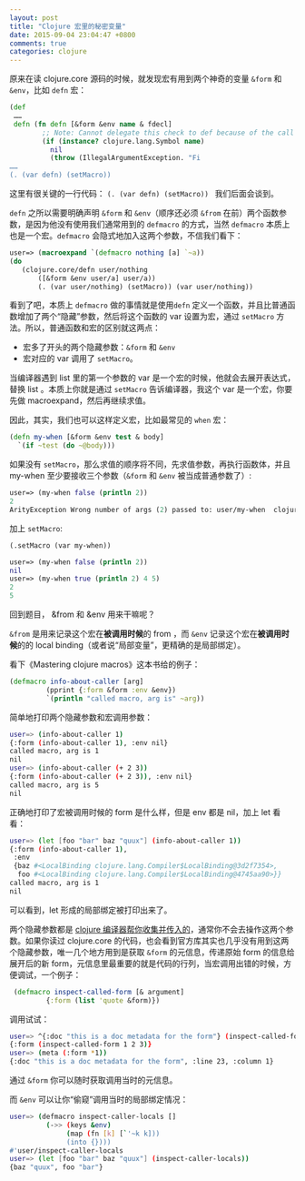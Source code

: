 ```yaml
---
layout: post
title: "Clojure 宏里的秘密变量"
date: 2015-09-04 23:04:47 +0800
comments: true
categories: clojure
---
```


原来在读 clojure.core 源码的时候，就发现宏有用到两个神奇的变量 `&form` 和  `&env`，比如 `defn` 宏：

```clojure
(def 
 ……
 defn (fn defn [&form &env name & fdecl]
        ;; Note: Cannot delegate this check to def because of the call to (with-meta name ..)
        (if (instance? clojure.lang.Symbol name)
          nil
          (throw (IllegalArgumentException. "Fi
……    
(. (var defn) (setMacro))      
```         

这里有很关键的一行代码： `(. (var defn) (setMacro)) ` 我们后面会谈到。

`defn` 之所以需要明确声明 `&form` 和  `&env`（顺序还必须 `&from` 在前）两个函数参数，是因为他没有使用我们通常用到的 `defmacro` 的方式，当然 `defmacro` 本质上也是一个宏。`defmacro` 会隐式地加入这两个参数，不信我们看下：

```clojure
user=> (macroexpand `(defmacro nothing [a] `~a))
(do 
   (clojure.core/defn user/nothing 
       ([&form &env user/a] user/a)) 
       (. (var user/nothing) (setMacro)) (var user/nothing))
```

看到了吧，本质上 `defmacro` 做的事情就是使用`defn` 定义一个函数，并且比普通函数增加了两个“隐藏”参数，然后将这个函数的 var 设置为宏，通过 `setMacro` 方法。所以，普通函数和宏的区别就这两点：

* 宏多了开头的两个隐藏参数：`&form` 和  `&env`
* 宏对应的 var 调用了 `setMacro`。

当编译器遇到 list 里的第一个参数的 var 是一个宏的时候，他就会去展开表达式，替换 list 。本质上你就是通过 `setMacro` 告诉编译器，我这个 var 是一个宏，你要先做 macroexpand，然后再继续求值。

因此，其实，我们也可以这样定义宏，比如最常见的 `when` 宏：

```clojure
(defn my-when [&form &env test & body]
  `(if ~test (do ~@body)))
```

如果没有 `setMacro`，那么求值的顺序将不同，先求值参数，再执行函数体，并且 my-when 至少要接收三个参数（`&form` 和  `&env` 被当成普通参数了）:

```clojure
user=> (my-when false (println 2))
2
ArityException Wrong number of args (2) passed to: user/my-when  clojure.lang.AFn.throwArity (AFn.java:429)
```

加上 `setMacro`:

```clojure
(.setMacro (var my-when))

user=> (my-when false (println 2))
nil
user=> (my-when true (println 2) 4 5)
2
5
```

回到题目， &from 和 &env 用来干嘛呢？

`&from` 是用来记录这个宏在**被调用时候**的 from ，而 `&env` 记录这个宏在**被调用时候**的的 local binding（或者说“局部变量”，更精确的是局部绑定）。

看下《Mastering clojure macros》这本书给的例子：

```clojure
(defmacro info-about-caller [arg]
         (pprint {:form &form :env &env})
         `(println "called macro, arg is" ~arg))
```

简单地打印两个隐藏参数和宏调用参数：

```sh
user=> (info-about-caller 1)
{:form (info-about-caller 1), :env nil}
called macro, arg is 1
nil
user=> (info-about-caller (+ 2 3))
{:form (info-about-caller (+ 2 3)), :env nil}
called macro, arg is 5
nil
```

正确地打印了宏被调用时候的 form 是什么样，但是 env 都是 nil，加上 let 看看：

```sh
user=> (let [foo "bar" baz "quux"] (info-about-caller 1))
{:form (info-about-caller 1),
 :env
 {baz #<LocalBinding clojure.lang.Compiler$LocalBinding@3d2f7354>,
  foo #<LocalBinding clojure.lang.Compiler$LocalBinding@4745aa90>}}
called macro, arg is 1
nil
```

可以看到，let 形成的局部绑定被打印出来了。

两个隐藏参数都是 [clojure 编译器帮你收集并传入的](https://github.com/clojure/clojure/blob/master/src/jvm/clojure/lang/Compiler.java#L6778-L6783)，通常你不会去操作这两个参数。如果你读过 clojure.core 的代码，也会看到官方库其实也几乎没有用到这两个隐藏参数，唯一几个地方用到是获取 `&form` 的元信息，传递原始 form 的信息给展开后的新 form，元信息里最重要的就是代码的行列，当宏调用出错的时候，方便调试，一个例子：

```clojure
 (defmacro inspect-called-form [& argument]
         {:form (list 'quote &form)})
```

调用试试：

```sh
user=> ^{:doc "this is a doc metadata for the form"} (inspect-called-form 1 2 3)
{:form (inspect-called-form 1 2 3)}
user=> (meta (:form *1))
{:doc "this is a doc metadata for the form", :line 23, :column 1}
```

通过 `&form` 你可以随时获取调用当时的元信息。

而 `&env` 可以让你“偷窥”调用当时的局部绑定情况：

```sh
user=> (defmacro inspect-caller-locals []
         (->> (keys &env)
              (map (fn [k] [`'~k k]))
              (into {})))
#'user/inspect-caller-locals
user=> (let [foo "bar" baz "quux"] (inspect-caller-locals))
{baz "quux", foo "bar"}
```










